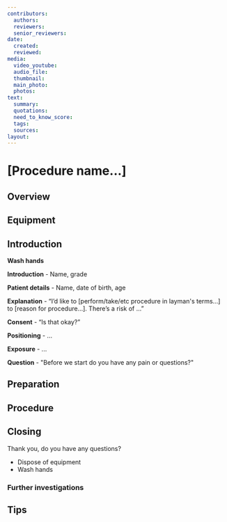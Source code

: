 ```yaml
---
contributors:
  authors:
  reviewers:
  senior_reviewers:
date:
  created:
  reviewed:
media:
  video_youtube:
  audio_file:
  thumbnail:
  main_photo:
  photos: 
text:
  summary:
  quotations:
  need_to_know_score:
  tags:
  sources:
layout:
---
```


# [Procedure name...]

## Overview

## Equipment

## Introduction

**Wash hands**

**Introduction** - Name, grade

**Patient details** - Name, date of birth, age

**Explanation** - “I’d like to [perform/take/etc procedure in layman's terms...] to [reason for procedure...]. There’s a risk of ...”

**Consent** - “Is that okay?”

**Positioning** - ...

**Exposure** - ...

**Question** - "Before we start do you have any pain or questions?"

## Preparation

## Procedure

## Closing

Thank you, do you have any questions?

- Dispose of equipment
- Wash hands

### Further investigations

## Tips
